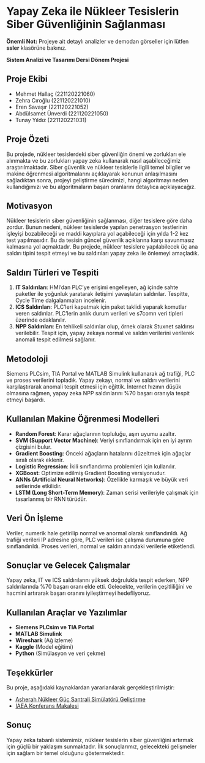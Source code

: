 # Yapay Zeka ile Nükleer Tesislerin Siber Güvenliğinin Sağlanması

**Önemli Not:** Projeye ait detaylı analizler ve demodan görseller için lütfen **ssler** klasörüne bakınız.


**Sistem Analizi ve Tasarımı Dersi Dönem Projesi**

## Proje Ekibi
- Mehmet Hallaç (221120221060)
- Zehra Cıroğlu (221120221010)
- Eren Savaşır (221120221052)
- Abdülsamet Ünverdi (221120221050)
- Tunay Yıldız (221120221031)

## Proje Özeti
Bu projede, nükleer tesislerdeki siber güvenliğin önemi ve zorlukları ele alınmakta ve bu zorlukları yapay zeka kullanarak nasıl aşabileceğimiz araştırılmaktadır. Siber güvenlik ve nükleer tesislerle ilgili temel bilgiler ve makine öğrenmesi algoritmalarını açıklayarak konunun anlaşılmasını sağladıktan sonra, projeyi geliştirme sürecimizi, hangi algoritmayı neden kullandığımızı ve bu algoritmaların başarı oranlarını detaylıca açıklayacağız.

## Motivasyon
Nükleer tesislerin siber güvenliğinin sağlanması, diğer tesislere göre daha zordur. Bunun nedeni, nükleer tesislerde yapılan penetrasyon testlerinin işleyişi bozabileceği ve maddi kayıplara yol açabileceği için yılda 1-2 kez test yapılmasıdır. Bu da tesisin güncel güvenlik açıklarına karşı savunmasız kalmasına yol açmaktadır. Bu projede, nükleer tesislere yapılabilecek üç ana saldırı tipini tespit etmeyi ve bu saldırıları yapay zeka ile önlemeyi amaçladık.

## Saldırı Türleri ve Tespiti
1. **IT Saldırıları**: HMI’dan PLC’ye erişimi engelleyen, ağ içinde sahte paketler ile yoğunluk yaratarak iletişimi yavaşlatan saldırılar. Tespitte, Cycle Time dalgalanmaları incelenir.
2. **ICS Saldırıları**: PLC’leri kapatmak için paket taklidi yaparak komutlar veren saldırılar. PLC’lerin anlık durum verileri ve s7comn veri tipleri üzerinde odaklanılır.
3. **NPP Saldırıları**: En tehlikeli saldırılar olup, örnek olarak Stuxnet saldırısı verilebilir. Tespit için, yapay zekaya normal ve saldırı verilerini verilerek anomali tespit edilmesi sağlanır.

## Metodoloji
Siemens PLCsim, TIA Portal ve MATLAB Simulink kullanarak ağ trafiği, PLC ve proses verilerini topladık. Yapay zekayı, normal ve saldırı verilerini karşılaştırarak anomali tespit etmesi için eğittik. İnternet hızının düşük olmasına rağmen, yapay zeka NPP saldırılarını %70 başarı oranıyla tespit etmeyi başardı.

## Kullanılan Makine Öğrenmesi Modelleri
- **Random Forest**: Karar ağaçlarının topluluğu, aşırı uyumu azaltır.
- **SVM (Support Vector Machine)**: Veriyi sınıflandırmak için en iyi ayrım çizgisini bulur.
- **Gradient Boosting**: Önceki ağaçların hatalarını düzeltmek için ağaçlar sıralı olarak eklenir.
- **Logistic Regression**: İkili sınıflandırma problemleri için kullanılır.
- **XGBoost**: Optimize edilmiş Gradient Boosting versiyonudur.
- **ANNs (Artificial Neural Networks)**: Özellikle karmaşık ve büyük veri setlerinde etkilidir.
- **LSTM (Long Short-Term Memory)**: Zaman serisi verileriyle çalışmak için tasarlanmış bir RNN türüdür.

## Veri Ön İşleme
Veriler, numerik hale getirilip normal ve anormal olarak sınıflandırıldı. Ağ trafiği verileri IP adresine göre, PLC verileri ise çalışma durumuna göre sınıflandırıldı. Proses verileri, normal ve saldırı anındaki verilerle etiketlendi.

## Sonuçlar ve Gelecek Çalışmalar
Yapay zeka, IT ve ICS saldırılarını yüksek doğrulukla tespit ederken, NPP saldırılarında %70 başarı oranı elde etti. Gelecekte, verilerin çeşitliliğini ve hacmini artırarak başarı oranını iyileştirmeyi hedefliyoruz.

## Kullanılan Araçlar ve Yazılımlar
- **Siemens PLCsim ve TIA Portal**
- **MATLAB Simulink**
- **Wireshark** (Ağ izleme)
- **Kaggle** (Model eğitimi)
- **Python** (Simülasyon ve veri çekme)

## Teşekkürler
Bu proje, aşağıdaki kaynaklardan yararlanılarak gerçekleştirilmiştir:
- [Asherah Nükleer Güç Santrali Simülatörü Geliştirme](https://www.semanticscholar.org/paper/DEVELOPMENT-OF-THE-ASHERAH-NUCLEAR-POWER-PLANT-FOR-Silva/215eb3868e595d81fe75496618fae8aebc80674a)
- [IAEA Konferans Makalesi](https://conferences.iaea.org/event/181/contributions/15642/attachments/8548/11374/cn274_Full_Paper_Rodney_Busquim_e_Silva_ANS_Final.pdf)

## Sonuç
Yapay zeka tabanlı sistemimiz, nükleer tesislerin siber güvenliğini artırmak için güçlü bir yaklaşım sunmaktadır. İlk sonuçlarımız, gelecekteki gelişmeler için sağlam bir temel olduğunu göstermektedir.
